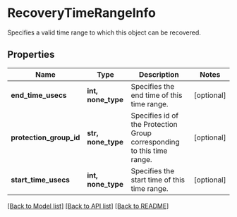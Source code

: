 # RecoveryTimeRangeInfo

Specifies a valid time range to which this object can be recovered.

## Properties
Name | Type | Description | Notes
------------ | ------------- | ------------- | -------------
**end_time_usecs** | **int, none_type** | Specifies the end time of this time range. | [optional] 
**protection_group_id** | **str, none_type** | Specifies id of the Protection Group corresponding to this time range. | [optional] 
**start_time_usecs** | **int, none_type** | Specifies the start time of this time range. | [optional] 

[[Back to Model list]](../README.md#documentation-for-models) [[Back to API list]](../README.md#documentation-for-api-endpoints) [[Back to README]](../README.md)


